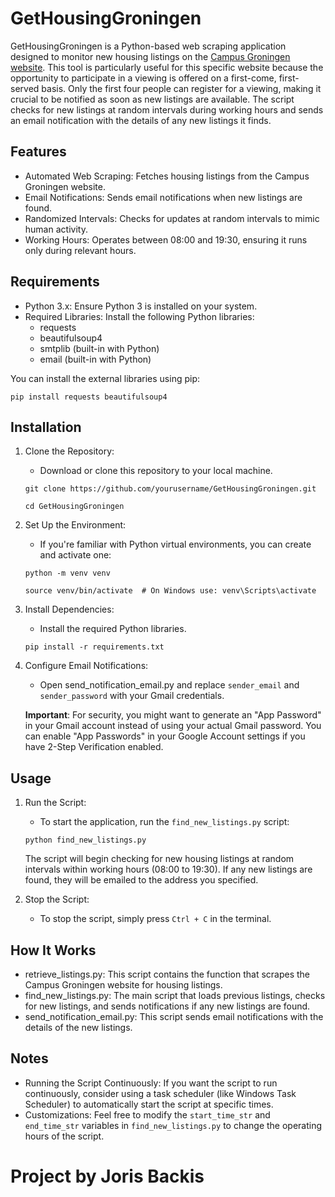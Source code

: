 # GetHousingGroningen

GetHousingGroningen is a Python-based web scraping application designed to monitor new housing listings on the [Campus Groningen website](https://www.campusgroningen.com/huren-groningen). This tool is particularly useful for this specific website because the opportunity to participate in a viewing is offered on a first-come, first-served basis. Only the first four people can register for a viewing, making it crucial to be notified as soon as new listings are available. The script checks for new listings at random intervals during working hours and sends an email notification with the details of any new listings it finds.

## Features

- Automated Web Scraping: Fetches housing listings from the Campus Groningen website.
- Email Notifications: Sends email notifications when new listings are found.
- Randomized Intervals: Checks for updates at random intervals to mimic human activity.
- Working Hours: Operates between 08:00 and 19:30, ensuring it runs only during relevant hours.

## Requirements

- Python 3.x: Ensure Python 3 is installed on your system.
- Required Libraries: Install the following Python libraries:
  - requests
  - beautifulsoup4
  - smtplib (built-in with Python)
  - email (built-in with Python)

You can install the external libraries using pip:

`pip install requests beautifulsoup4`

## Installation

1. Clone the Repository:
   - Download or clone this repository to your local machine.

   `git clone https://github.com/yourusername/GetHousingGroningen.git`
   
   `cd GetHousingGroningen`

2. Set Up the Environment:
   - If you're familiar with Python virtual environments, you can create and activate one:

   `python -m venv venv`
   
   `source venv/bin/activate  # On Windows use: venv\Scripts\activate`

3. Install Dependencies:
   - Install the required Python libraries.

   `pip install -r requirements.txt`

4. Configure Email Notifications:
   - Open send_notification_email.py and replace `sender_email` and `sender_password` with your Gmail credentials.
   
   **Important**: For security, you might want to generate an "App Password" in your Gmail account instead of using your actual Gmail password. You can enable "App Passwords" in your Google Account settings if you have 2-Step Verification enabled.

## Usage

1. Run the Script:
   - To start the application, run the `find_new_listings.py` script:

   `python find_new_listings.py`

   The script will begin checking for new housing listings at random intervals within working hours (08:00 to 19:30). If any new listings are found, they will be emailed to the address you specified.

2. Stop the Script:
   - To stop the script, simply press `Ctrl + C` in the terminal.

## How It Works

- retrieve_listings.py: This script contains the function that scrapes the Campus Groningen website for housing listings.
- find_new_listings.py: The main script that loads previous listings, checks for new listings, and sends notifications if any new listings are found.
- send_notification_email.py: This script sends email notifications with the details of the new listings.

## Notes

- Running the Script Continuously: If you want the script to run continuously, consider using a task scheduler (like Windows Task Scheduler) to automatically start the script at specific times.
- Customizations: Feel free to modify the `start_time_str` and `end_time_str` variables in `find_new_listings.py` to change the operating hours of the script.





# Project by **Joris Backis**
